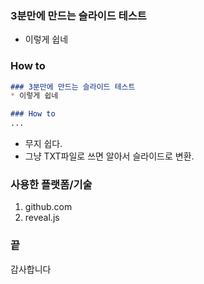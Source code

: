 ### 3분만에 만드는 슬라이드 테스트
* 이렇게 쉽네

### How to
```markdown
### 3분만에 만드는 슬라이드 테스트
* 이렇게 쉽네

### How to
...
```
* 무지 쉽다.
* 그냥 TXT파일로 쓰면 알아서 슬라이드로 변환.

### 사용한 플랫폼/기술
1. github.com
1. reveal.js

### 끝
감사합니다
